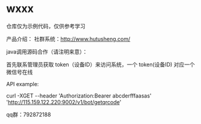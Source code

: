 # wxxx

仓库仅为示例代码，仅供参考学习

 产品介绍：
  社群系统：http://www.hutusheng.com/

java调用源码合作（请注明来意）：

首先联系管理员获取 token（设备ID）来访问系统，一个 token(设备ID) 对应一个微信号在线

API example:

curl -XGET --header 'Authorization:Bearer abcderfffaasas' 'http://115.159.122.220:9002/v1/bot/getqrcode'

qq群：792872188
